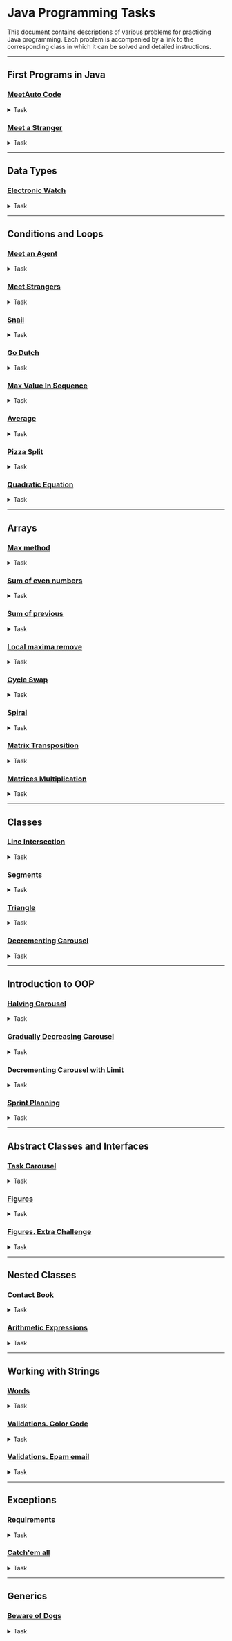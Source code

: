 # Java Programming Tasks

This document contains descriptions of various problems for practicing Java programming. Each problem is accompanied by a link to the corresponding class in which it can be solved and detailed instructions.

---

## First Programs in Java

### [MeetAuto Code](https://github.com/denys-taranenko/learn-java-basic-epam/tree/main/LearnJavaBasics/src/main/java/com/epam/java/basics/module_1_first_programs_in_java/task_1_meet_autocode)
<details>
  <summary>Task</summary>
  <p>
    Please, proceed to <code>HelloAutocode</code> class and write a simple program that prints <i>"Hello, Autocode!"</i> (don't print quote marks).
  </p>
</details>

### [Meet a Stranger](https://github.com/denys-taranenko/learn-java-basic-epam/tree/main/LearnJavaBasics/src/main/java/com/epam/java/basics/module_1_first_programs_in_java/task_2_meet_a_stranger)
<details>
  <summary>Task</summary>
  <p>
    Please, proceed to the class <code>MeetAStranger</code>. The program must read a string from <code>System.in</code> and print a message <i>"Hello, input"</i>. Note that when entering an input string consisting of several words, the entire input must be printed.
  </p>
</details>

---

## Data Types

### [Electronic Watch](https://github.com/denys-taranenko/learn-java-basic-epam/tree/main/LearnJavaBasics/src/main/java/com/epam/java/basics/module_2_data_types/task_1_electronic_watch)
<details>
  <summary>Task</summary>
  <p>
    Please, proceed to <code>ElectronicWatch</code> class. The program must print an electronic watch screen output for a given value of seconds since midnight.<br>
    Input value is given via <code>System.in</code>. Output value must be printed to <code>System.out</code>. It is guaranteed, that input number is non-negative.<br>
    Output format is <code>h:mm:ss</code> (possible values: [0:00:00; 23:59:59]).<br>
    <i>Extra challenge:</i> Try to solve the task without using <code>if</code> statements or cycles.
  </p>
</details>

---

## Conditions and Loops

### [Meet an Agent](https://github.com/denys-taranenko/learn-java-basic-epam/tree/main/LearnJavaBasics/src/main/java/com/epam/java/basics/module_3_conditions_and_loops/task_1_meet_an_agent)
<details>
  <summary>Task</summary>
  <p>
    Please, proceed to <code>MeetAnAgent</code> class and write a program that:<br>
    <ul>
      <li>Asks for an input number;</li>
      <li>If the input equals to the secret password number, prints <I>"Hello, Agent"</i>;</li>
      <li>Otherwise, prints <I>"Access denied"</i>.</li>
    </ul>
    Secret password is stored in <code>final static int PASSWORD</code>.<br>
    It is guaranteed that the input is not null.
</details>

### [Meet Strangers](https://github.com/denys-taranenko/learn-java-basic-epam/tree/main/LearnJavaBasics/src/main/java/com/epam/java/basics/module_3_conditions_and_loops/task_2_meet_strangers)
<details>
  <summary>Task</summary>
  <p>
    Please, proceed to <code>HelloStrangers</code> class and write a program that:<br>
    <ul>
      <li>Asks for a number - amount of strangers to meet;</li>
      <li>Then reads stranger names line by line;</li>
      <li>And, finally, prints line by line <I>"Hello, stranger name"</i> for each stranger.</li>
    </ul>
    It is guaranteed that the input is not null. It is guaranteed that the input of strangers count is int number.<br>
    Consider special cases:<br>
    <ul>
      <li>If strangers count is zero, then program must print <I>"Oh, it looks like there is no one here"</i>.</li>
      <li>If strangers count is negative, then program must print <I>"Seriously? Why so negative?"</i>.</li>
    </ul>
</details>

### [Snail](https://github.com/denys-taranenko/learn-java-basic-epam/tree/main/LearnJavaBasics/src/main/java/com/epam/java/basics/module_3_conditions_and_loops/task_3_snail)
<details>
  <summary>Task</summary>
  <p>
    Consider a snail travels up a tree <code>a</code> feet each day. Then snail slides down <code>b</code> feet each night. Height of the tree is <code>h</code>.<br>
    Please, proceed to <code>Snail</code> class and write a program that prints number of days for the snail to reach the top of the tree.<br>
    Program reads <code>a</code>, <code>b</code>, <code>h</code> line by line. Input values are guaranteed to be positive integers.<br>
    If the snail cannot reach the top of the tree, print the message <i>"Impossible"</i>.
  </p>
</details>

### [Go Dutch](https://github.com/denys-taranenko/learn-java-basic-epam/tree/main/LearnJavaBasics/src/main/java/com/epam/java/basics/module_3_conditions_and_loops/task_4_go_dutch)
<details>
  <summary>Task</summary>
  <p>
    Consider a company of friends visiting a restaurant. They decided to equally split the bill.<br>
    Friends decided to add 10 percent of the bill total amount as tips. Then they cover the total payment in equal parts.<br>
    Please, proceed to <code>GoDutch</code> class and write a program that reads a bill total amount and a number of friends, and then prints part to pay.<br>
    Consider some details:<br>
    <ul>
      <li>Program must read data from <code>System.in</code>;</li>
      <li>Bill total amount cannot be negative. If input value is negative, the program stops, printing: <i>"Bill total amount cannot be negative"</i>;</li>
      <li>Number of friends cannot be negative or zero. If input value is, then the program stops, printing: <I>"Number of friends cannot be negative or zero"</i>;</li>
      <li>Bill total amount, number of friends and part to pay are integers.</li>
    </ul>
</details>

### [Max Value In Sequence](https://github.com/denys-taranenko/learn-java-basic-epam/tree/main/LearnJavaBasics/src/main/java/com/epam/java/basics/module_3_conditions_and_loops/task_5_max_value_in_sequence)
<details>
  <summary>Task</summary>
  <p>
    Please, proceed to <code>FindMaxInSeq</code> and write a program that reads a sequence of integer values from standard output and finds the maximum value. You must place your solution into the <code>max</code> method to pass tests.<br>
    Details:
    <ul>
      <li>You must read sequence values until the next one is <code>0</code>. Zero value means end of the input sequence.</li>
      <li>The sequence is guaranteed to contain at least one value.</li>
    </ul>
</details>

### [Average](https://github.com/denys-taranenko/learn-java-basic-epam/tree/main/LearnJavaBasics/src/main/java/com/epam/java/basics/module_3_conditions_and_loops/task_6_average)
<details>
  <summary>Task</summary>
  <p>
    Please, proceed to <code>Average</code> class and write a program that reads a sequence of integer values from standard output and finds the average value.<br>
    Details:<br>
    <ul>
      <li>You must read sequence values until the next one is <code>0</code>. Zero value means end of the input sequence.</li>
      <li>The sequence is guaranteed to contain at least one value.</li>
      <li>Average value is also an <strong>integer</strong>. Use <strong>integer</strong> operations.</li>
    </ul>
</details>

### [Pizza Split](https://github.com/denys-taranenko/learn-java-basic-epam/tree/main/LearnJavaBasics/src/main/java/com/epam/java/basics/module_3_conditions_and_loops/task_7_pizza_split)
<details>
  <summary>Task</summary>
  <p>
    Please, proceed to <code>PizzaSplit</code> class. The program must read two values from <code>System.in</code>:<br>
    <ul>
      <li>Number of people;</li>
      <li>Number of pieces per pizza.</li>
    </ul>
    It is guaranteed that these values are positive integers.<br>
    Then the program must print the minimum number of pizzas (not zero) so that everyone has an equal number of slices and no slice is left.<br>
</details>

### [Quadratic Equation](https://github.com/denys-taranenko/learn-java-basic-epam/tree/main/LearnJavaBasics/src/main/java/com/epam/java/basics/module_3_conditions_and_loops/task_8_quadratic_equation)
<details>
  <summary>Task</summary>
  <p>
    Please, proceed to the <code>QuadraticEquation</code> class and implement a program to solve quadratic equations.<br>
    For the given quadratic equation coefficients <strong>(ax<sup>2</sup> + bx + c = 0)</strong>, return one or two roots of the equation if there is any in the set of real numbers.<br>
    Input value is given via <code>System.in</code>. Output value must be printed to <code>System.out</code>.<br>
    Output format is:
    <ul>
      <li><code>x1 x2</code> (two roots in any order separated by space) if there are two roots,</li>
      <li><code>x1</code> (just the value of the root) if there is the only root,</li>
      <li><code>no roots</code> (just a string value <i>"no roots"</i>) if there is no root.</li>
    </ul>
</details>

---

## Arrays

### [Max method](https://github.com/denys-taranenko/learn-java-basic-epam/tree/main/LearnJavaBasics/src/main/java/com/epam/java/basics/module_4_arrays/task_1_max_method)
<details>
  <summary>Task</summary>
  <p>
    Please, proceed to the <code>MaxMethod</code> class and implement the <code>max</code> method.<br>
    The correct implementation should receive an array of <code>int</code> values and return its maximum value.<br>
    Details:<br>
    <ul>
      <li>An input array is guaranteed to not be an empty array or <code>null</code>.</li>
      <li><code>max</code> method must not modify the array.</li>
      <li>Input array may contain any <code>int</code> value between <code>Integer.MIN_VALUE</code> and <code>Integer.MAX_VALUE</code>.</li>
    </ul>
</details>

### [Sum of even numbers](https://github.com/denys-taranenko/learn-java-basic-epam/tree/main/LearnJavaBasics/src/main/java/com/epam/java/basics/module_4_arrays/task_2_sum_of_even_numbers)
<details>
  <summary>Task</summary>
  <p>
    Please, proceed to the <code>SumOfEvenNumbers</code> class and implement the <code>sum</code> method.<br>
    The correct implementation should receive an array of <code>int</code> values and return the sum of even numbers.<br>
    Details:<br>
    <ul>
      <li>If given array is null or empty, method returns 0.</li>
      <li><code>sum</code> method must not modify the array.</li>
      <li>Input array may contain any <code>int</code> value between <code>Integer.MIN_VALUE</code> and <code>Integer.MAX_VALUE</code>.</li>
    </ul>
</details>

### [Sum of previous](https://github.com/denys-taranenko/learn-java-basic-epam/tree/main/LearnJavaBasics/src/main/java/com/epam/java/basics/module_4_arrays/task_3_sum_of_previous)
<details>
  <summary>Task</summary>
  <p>
    Please, proceed to <code>SumOfPrevious</code> class and implement <code>getSumCheckArray</code> method.<br>
    The correct implementation should receive an array of <code>int</code> values and return an array of booleans where each element is a result of a check if a corresponding element is a sum of two previous elements in given array.<br>
    Details:<br>
    <ul>
      <li>The length of given array is guaranteed to be 2 or more.</li>
      <li>Given array is guaranteed to be not null.</li>
      <li>Method returns an array of booleans where each element is a result for corresponding element in given array.</li>
      <li>First two elements of the boolean array are always false.</li>
    </ul>
</details>

### [Local maxima remove](https://github.com/denys-taranenko/learn-java-basic-epam/tree/main/LearnJavaBasics/src/main/java/com/epam/java/basics/module_4_arrays/task_4_local_maxima_remove)
<details>
  <summary>Task</summary>
  <p>
    Please, proceed to the LocalMaximaRemove class and implement the <code>removeLocalMaxima</code> method.<br>
    The correct implementation should receive an array of <code>int</code> values and return a copy of a given array with all local maxima removed in it. The original array must not be changed.<br>
    <strong>Local maximum</strong> is an element that is bigger that any of its neighbour elements. You should remove elements that are local maxima in the original array.
    Details:<br>
    <ul>
      <li>The size of given array is guaranteed to be more than 1.</li>
      <li>Given array is guaranteed to be not null.</li>
      <li>If the array has no local maxima, then you should return its copy without changes.</li>
      <li>You may use <code>java.util.Arrays.*</code> methods.</li>
    </ul>
</details>

### [Cycle Swap](https://github.com/denys-taranenko/learn-java-basic-epam/tree/main/LearnJavaBasics/src/main/java/com/epam/java/basics/module_4_arrays/task_5_cycle_swap)
<details>
  <summary>Task</summary>
  <p>
    Please, proceed to <code>CycleSwap</code> class and implement its static methods:<br>
    <ul>
      <li><code>void cycleSwap(int[] array)</code><br>
           Shifts all the elements in the given array in the right direction by 1 position.<br>
           In this case, the last array element becomes first.<br>
           For example, <code>1 3 2 7 4</code> becomes <code>4 1 3 2 7</code>.<br>
      </li>
      <li><code>void cycleSwap(int[] array, int shift)</code><br>
          Shift all the elements in the given array in the right direction in the cycle manner by <code>shift</code> positions.<br>
          Shift value is guaranteed to be non-negative and not bigger than the array length.<br>
          For example, <code>1 3 2 7 4</code> with a shift of 3 becomes <code>2 7 4 1 3</code>.<br>
      </li>
    </ul>
</details>

### [Spiral](https://github.com/denys-taranenko/learn-java-basic-epam/tree/main/LearnJavaBasics/src/main/java/com/epam/java/basics/module_4_arrays/task_6_spiral)
<details>
  <summary>Task</summary>
  <p>
    Please, proceed to <code>Spiral</code> class and implement its static method:<br>
    <ul>
      <li><code>int[][] spiral(int rows, int columns)</code><br>
           Return a two-dimensional array coming in the form of a table and containing numbers from 1 up to <code>rows * cols</code>. The size of the table will be specified by the given parameters.<br>
           Numbers fill the "table" clockwise from the top-level corner in a spiral manner.<br>
           For example, for parameter values <code>(3, 4)</code> , the output array should be:<br>
           <code>1  2  3  4</code><br>
           <code>10 11 12 5</code><br>
           <code>9  8  7  6</code><br>
      </li>
    </ul>
</details>

### [Matrix Transposition](https://github.com/denys-taranenko/learn-java-basic-epam/tree/main/LearnJavaBasics/src/main/java/com/epam/java/basics/module_4_arrays/task_7_matrix_transposition)
<details>
  <summary>Task</summary>
  <p>
    Please, proceed to <code>TransposeMatrix</code> class an implement its method <code>multiply</code>.<br>
    It takes a rectangular integer array (matrix) as a parameter and returns it transposed.<br>
    Consider an integer matrix represented as a <strong>rectangular array</strong>. The task is to <strong>transpose</strong> a given matrix over its main diagonal. The <strong>transposition</strong> of a matrix over its main diagonal is simply a flipped version of the original matrix.
</details>

### [Matrices Multiplication](https://github.com/denys-taranenko/learn-java-basic-epam/tree/main/LearnJavaBasics/src/main/java/com/epam/java/basics/module_4_arrays/task_8_matrices_multiplication)
<details>
  <summary>Task</summary>
  <p>
    Please, proceed to <code>MultiplyMatrix</code> class and implement its <code>multiply</code> method.<br>
    It takes two rectangular integer arrays (matrices) and returns the result of their multiplication.<br>
    Consider two integer matrices represented as <strong>rectangular arrays</strong>. The task is to <strong>multiply</strong> given matrices. The definition of <strong>matrix multiplication</strong> indicates a row-by-column multiplication, where the entries in the <strong>i-th</strong> row of <i>A</i> are multiplied by the corresponding entries in the <strong>j-th</strong> column of <i>B</i> and then the <strong>ij-th</strong> element of the resulting matrix is the sum of that multiplication results.<br>
    Note that it is guaranteed that the number of columns in the first matrix is equal to the number of rows in the second matrix.<br>
</details>

---

## Classes

### [Line Intersection](https://github.com/denys-taranenko/learn-java-basic-epam/tree/main/LearnJavaBasics/src/main/java/com/epam/java/basics/module_5_classes/task_1_line_intersection)
<details>
  <summary>Task</summary>
  <p>
    Please, implement the method <code>intersection(Line)</code> in class <code>Line</code>. It must return a <code>Point</code> of intersection of two lines.<br>
    Note that lines are defined by linear equations: <code>y = k * x + b</code>. Line constructor takes <code>k</code> and <code>b</code> coefficients as parameters.<br>
    If lines coincide or do not intersect, the method must return null. It may seem surprising that we use <code>int</code> for arguments and fields of coordinates. The point is that using <code>double</code> will bring some extra complexity we want to avoid for this basic exercise. All tests are selected in to induce calculations without remainders.<br>
    You may check your result in class <code>Main</code>.
</details>

### [Segments](https://github.com/denys-taranenko/learn-java-basic-epam/tree/main/LearnJavaBasics/src/main/java/com/epam/java/basics/module_5_classes/task_2_segments)
<details>
  <summary>Task</summary>
  <p>
    Please, implement the following methods of class <code>Segment</code>:<br>
    <ul>
      <li>Constructor with start and end points as parameters<br>
          Ensure that a created segment exists and is not degenerative which means that the start and the end of the segment is not the same point.<br>
          If it is, use <code>throw new IllegalArgumentException()</code> to raise an error.</li>
      <li><code>double length()</code><br>
          Return length of the segment.</li>
      <li><code>Point middle()</code><br>
          Return a middle point of the segment.</li>
      <li><code>Point intersection(Segment another)</code><br>
          Return a point of the intersection of the current segment and the given one.<br>
          Return <code>null</code> if there is no such point.<br>
          Return <code>null</code> if segments are collinear.<br>
          Please, note that intersection point must lay on both segments.</li>
    </ul>
    Class <code>Point</code> is already there.
    Hints:
    <ul>
      <li><a href="https://www.wikihow.com/Use-Distance-Formula-to-Find-the-Length-of-a-Line">Length reference</a></li>
      <li><a href="https://www.wikihow.com/Find-the-Midpoint-of-a-Line-Segment#Use-the-Midpoint-Formula">Midpoint reference</a></li>
      <li><a href="https://en.wikipedia.org/wiki/Line%E2%80%93line_intersection">Intersection reference</a></li>
    </ul>
</details>

### [Triangle](https://github.com/denys-taranenko/learn-java-basic-epam/tree/main/LearnJavaBasics/src/main/java/com/epam/java/basics/module_5_classes/task_3_triangle)
<details>
  <summary>Task</summary>
  <p>
    Please, implement methods of class <code>Triangle</code>:<br>
    <ul>
      <li>Constructor, which has three points as parameters.<br>
          Make sure that these points refer to vertices of the triangle.<br>
          Ensure that the created triangle exists and it is not degenerative.<br>
          If it is, use <code>throw new IllegalArgumentException()</code> to raise an error.</li>
      <li><code>double area()</code><br>
          Return the area of the triangle.</li>
      <li><code>Point centroid()</code><br>
          Return the centroid of the triangle.</li>
    </ul>
    Class <code>Point</code> is already there.
    Hints:
    <ul>
      <li><a href="https://en.wikipedia.org/wiki/Triangle#Existence_of_a_triangle">Triangle existence reference</a></li>
      <li><a href="https://en.wikipedia.org/wiki/Triangle#Existence_of_a_triangle">Triangle area reference</a></li>
      <li><a href="https://en.wikipedia.org/wiki/Centroid">Centroid reference</a></li>
    </ul>
    Please note that you may benefit from introducing more classes.
</details>

### [Decrementing Carousel](https://github.com/denys-taranenko/learn-java-basic-epam/tree/main/LearnJavaBasics/src/main/java/com/epam/java/basics/module_5_classes/task_4_decrementing_carousel)
<details>
  <summary>Task</summary>
  <p>
    <code>Decrementing Carousel</code> is a container, accepting <code>int</code> elements. <code>DecrementingCarousel</code> has a maximum capacity, specified via the constructor. When created, <code>DecrementingCarousel</code> is in accumulating state: you may add elements via the <code>addElement</code> method and can produce a <code>CarouselRun</code> object via the <code>run</code> method. Once the <code>run</code> method is called, <code>DecrementingCarousel</code> is in running state: it refuses adding more elements.<br>
          The <code>CarouselRun</code> allows to iterate over elements of the carousel decrementing them one by one with the <code>next</code> method. The <code>next</code> returns the value of the current element. Then it decreases the current element by one and switches to the next element.<br>
          The <code>CarouselRun</code> iterates over elements in the order of their insertion.<br>
          When an element is decreased to zero, the <code>CarouselRun</code> will skip it in further iterations. When there are no more elements available for decrementing, the <code>CarouselRun</code> returns <code>-1</code>.
          The <code>CarouselRun</code> also has the <code>isFinished</code> method, which indicates, if the carousel has run out of the elements to decrement.<br>
          <strong>Specification Details</strong><br>
          <code>DecrementingCarousel</code> has two public methods:
    <ul>
      <li><code>boolean addElement(int element)</code> - adds an element. If element is negative or zero, do not add the element. If container is full, do not add the element. If the <code>run</code> method was called to create a <code>CarouselRun</code>, do not add the element. If element is added successfully, return <code>true</code>. Return <code>false</code> otherwise.</li>
      <li><code>CarouselRun run()</code> - returns a <code>CarouselRun</code> to iterate over the elements. If the <code>run</code> method has already been called earlier, it must return <code>null</code>: <code>DecrementingCarousel</code> may generate only one <code>CarouselRun</code> object.</li>
    </ul>
          <code>CarouselRun</code> has two public methods:
    <ul>
      <li><code>int next()</code> - returns the current value of the current element, then decreases the current element by one and switches to the next element in insertion order. Skips zero elements. When there is no more elements to decrease, returns <code>-1</code>.</li>
      <li><code>boolean isFinished()</code> - when there is no more elements to decrease, returns <code>true</code>. Otherwise, returns <code>false</code>.</li>
    </ul>
</details>

---

## Introduction to OOP

### [Halving Carousel](https://github.com/denys-taranenko/learn-java-basic-epam/tree/main/LearnJavaBasics/src/main/java/com/epam/java/basics/module_6_introduction_to_oop/task_1_halving_carousel)
<details>
  <summary>Task</summary>
  <p>
    Note, that if you have not done the "Decrementing Carousel" exercise, you have to implement <code>DecrementingCarousel</code> and <code>CarouselRun</code> classes.<br>
    In this exercise you need to extend <code>DecrementingCarousel</code>. You need to implement <code>HalvingCarousel</code>. This subclass must halve elements instead of decrementing it by one. Note that you need to apply regular integer division, discarding the remainder. For example, <code>5 / 2 = 2</code>.
</details>

### [Gradually Decreasing Carousel](https://github.com/denys-taranenko/learn-java-basic-epam/tree/main/LearnJavaBasics/src/main/java/com/epam/java/basics/module_6_introduction_to_oop/task_2_gradually_decreasing_carousel)
<details>
  <summary>Task</summary>
  <p>
    Note, that if you have not done the "Decrementing Carousel" exercise, you have to implement <code>DecrementingCarousel</code> and <code>CarouselRun</code> classes.<br>
    In this exercise you need to extend <code>DecrementingCarousel</code>. You need to implement <code>GraduallyDecreasingCarousel</code>. This subclass must decrement elements by gradually increasing decrement. When you need to decrement an element for the first time, decrease it by <code>1</code>. Next time you need to decrement the same element, decrease it by <code>2</code>. Next time decrease by <code>3</code>, then by <code>4</code> and so on. Remember that you must not make process non-positive elements.
</details>

### [Decrementing Carousel with Limit](https://github.com/denys-taranenko/learn-java-basic-epam/tree/main/LearnJavaBasics/src/main/java/com/epam/java/basics/module_6_introduction_to_oop/task_3_decrementing_carousel_with_limit)
<details>
  <summary>Task</summary>
  <p>
    Note, that if you have not done the "Decrementing Carousel" exercise, you have to implement <code>DecrementingCarousel</code> and <code>CarouselRun</code> classes.<br>
    In this exercise you need to extend <code>DecrementingCarousel</code>. You need to implement <code>DecrementingCarouselWithLimitedRun</code>. This subclass must decrement elements as a usual DecrementingCarousel. The difference is that this implementation must produce a carousel run, which limits number of calls to the <code>next</code> method. When the limit of calls reached carousel run must consider itself finished.
</details>

### [Sprint Planning](https://github.com/denys-taranenko/learn-java-basic-epam/tree/main/LearnJavaBasics/src/main/java/com/epam/java/basics/module_6_introduction_to_oop/task_4_sprint_planning)
<details>
  <summary>Task</summary>
  <p>
    In this exercise we are going to manage business logic of planning a sprint. A sprint is the basic unit of software development in SCRUM. Sprints are time boxed. Time capacity of a sprint is agreed while planning. Then we consider a sprint to be filled with some tasks.<br>
    We consider a task to be implemented with general-purpose <code>Ticket</code> class. But we also consider a sprint to accept only subtypes of the <code>Ticket</code> class: <code>Bug</code> and <code>UserStory</code>.<br>
    Here is a diagram depicting the public interface of these classes and their relations:<br>

![Diagram](https://raw.githubusercontent.com/denys-taranenko/learn-java-basic-epam/main/sprintDiagram.png)
    Here are API details:<br>
    <ul>
    <li><strong>Ticket</strong><br></li>
    Every ticket has an id, a name and an estimate of hours to complete it. One provides them via the constructor of the <code>Ticket</code> class. Also, a ticket may be completed or not. When a ticket is created, it is not completed.
        <ul>
            <li><code>getId()</code> - Returns the id of the ticket.</li>
            <li><code>getName()</code> - Returns the name of the ticket.</li>
            <li><code>getEstimate()</code> - Returns the estimate of the ticket.</li>
            <li><code>isCompleted()</code> - Returns <code>true</code> if the ticket is completed, <code>false</code> otherwise.</li>
            <li><code>getId()</code> - Returns the id of the ticket.</li>
            <li><code>complete()</code> - Sets the ticket to completed state.</li>
        </ul>
    </ul>
    <ul>
    <li><strong>UserStory</strong><br></li>
    We consider a user story to be a ticket that may contain some dependencies. A dependency is another user story that must be completed first to allow the dependent user story to complete. One provides dependencies of the UserStory via the constructor of the <code>UserStory</code> class.
        <ul>
            <li><code>complete()</code> - Like the <code>Ticket#complete()</code> method, this sets the ticket to completed state. The difference is that the user story may not be completed if its dependencies are not completed yet.</li>
            <li><code>getDependencies()</code> - Returns a defensive copy of dependencies arrays.</li>
            <li><code>toString()</code> - Returns a String representing this user story, using its id and name. Example: "[US 1] User Registration Entity"</li>
        </ul>
    </ul>
    <ul>
    <li><strong>Bug</strong><br></li>
    We consider a bug to be a ticket, that is related to some completed user story. Bugs may not exist by their on, without a related user story.
        <ul>
            <li><code>createBug(int id, String name, int estimate, UserStory userStory)</code> - A static method to create a Bug instance.<br>
                Returns null if the related user story is null or is not completed. Otherwise, returns a created Bug instance.</li>
            <li><code>toString()</code> - Returns a String representing this bug, using its id, name and the name of the related user story.<br>
                Example: with id = 2, name = "Add password repeat" and the related user story name = "Registration Form" the resulting string would be "[Bug 2] Registration Form: Add password repeat"</li>
        </ul>
    </ul>
    <ul>
    <li><strong>Sprint</strong><br></li>
    Sprints has the time capacity and the tickets limit, specified via constructor. It is not allowed for a Sprint to contain tickets with total estimate greater than time capacity. It is not allowed for a Sprint to contain total amount of tickets greater than tickets limit.<br>
    We consider a sprint to accept tickets via <code>add*</code> methods. That methods return <code>true</code> when an input ticket was accepted and <code>false</code> otherwise. Note that we consider a sprint to not accept:<br>
    1. <code>null</code> values.<br>
    2. tickets, that are already completed.<br>
    3. tickets, that has an estimate value that will lead to capacity overflow if added.<br>
    4. any ticket, if the sprint ticket limit is reached.<br>
        <ul>
            <li><code>addUserStory(UserStory userStory)</code> - accepts a userStory, if it is not <code>null</code>, not completed and its uncompleted dependencies are already accepted to the sprint.<br>
            Returns <code>true</code> if the user story is accepted, <code>false</code> otherwise.</li>
            <li><code>addBug(Bug bugReport)</code> - accepts a bug, if it is not <code>null</code> and not completed. Returns <code>true</code> if the bug is accepted, <code>false</code> otherwise.</li>
            <li><code>getTickets()</code> - Returns a defensive copy of the array of the sprint tickets. Make sure the order of tickets is as they were accepted to the sprint.</li>
            <li><code>getTotalEstimate()</code> - Returns the sum of estimates of all the tickets accepted to the sprint.</li>
        </ul>
    </ul>
    <strong>Important restriction:</strong> Note that in this exercise you <strong>may not</strong> use <em>Collections</em> and <em>Streams</em>.
</details>

---

## Abstract Classes and Interfaces

### [Task Carousel](https://github.com/denys-taranenko/learn-java-basic-epam/tree/main/LearnJavaBasics/src/main/java/com/epam/java/basics/module_7_abstract_classes_and_interfaces/task_1_task_carousel)
<details>
  <summary>Task</summary>
  <p>
    In this exercise you need to design two implementations of the <code>Task</code> interface:<br>
    <ul>
    <li><code>CountDownTask</code>:<br></li>
        <ul>
            <li>The constructor of <code>CountDownTask</code> takes a single int value as a parameter. It is the initial value of the countdown. Input value must not be negative. If it is, set zero value.</li>
            <li>Each time the <code>execute</code> method is called, this value decrements by one, until it reaches zero. Then the <code>execute</code> method no longer decrements the value and the task is considered finished.</li>
            <li>If the task is initialized with zero value, consider it finished right upon creating.</li>
            <li>Value of the task is accessible via getter.</li>
        </ul>
    <li><code>CompleteByRequestTask</code>:<br></li>
        <ul>
            <li>Constructor of the <code>CompleteByRequestTask</code> takes no parameters.</li>
            <li>Calling <code>execute</code> method on the task does not make it finished until the <code>complete</code> method is called.</li>
            <li>Once the <code>complete</code> method is called, the next call to <code>execute</code> makes the task finished. Note that the task is not finished right after calling the <code>complete</code> method. The task finishes only when subsequent call to <code>execute</code> occurs.</li>
        </ul>
    </ul>
    Also, you need to implement the <code>TaskCarousel</code>:<br>
    <ul>
    <li>A task carousel has a capacity provided as a constructor parameter.<br></li>
    <li>The <code>TaskCarousel</code> has <code>isEmpty</code> method. It returns <code>true</code> if there is no task in the carousel for execution. Returns <code>false</code> otherwise.<br></li>
    <li>The <code>TaskCarousel</code> has <code>isFull</code> method. It returns <code>true</code> if there is no more room in the carousel to add another task. Returns <code>false</code> otherwise.<br></li>
    <li>You may add tasks to the carousel via <code>addTask</code> method. It returns <code>true</code> if the task is accepted and <code>false</code> otherwise. Task may be not accepted due to following reasons:<br></li>
        <ul>
            <li>Task argument is null.</li>
            <li>Task is already finished.</li>
            <li>Carousel is full.</li>
        </ul>
    <li>You may execute tasks in the carousel via <code>execute</code> method.<br></li>
        <ul>
            <li>Each time when this method is invoked, carousel must switch to the next task within and execute it.</li>
            <li>Iteration is in circular manner. If there are 4 tasks inside a carousel, then if we call <code>execute</code> method on the carousel 4 times in a row, each task must be executed once.</li>
            <li>If the task is finished after execution, remove it from the carousel.</li>
            <li>The method returns <code>true</code> if any task was executed. Returns <code>false</code> otherwise.</li>
        </ul>
    </ul>
</details>

### [Figures](https://github.com/denys-taranenko/learn-java-basic-epam/tree/main/LearnJavaBasics/src/main/java/com/epam/java/basics/module_7_abstract_classes_and_interfaces/task_2_figures)
<details>
  <summary>Task</summary>
  <p>
    Please, make <code>Triangle</code>, <code>Quadrilateral</code>, <code>Circle</code> classes extend <code>Figure</code> abstract class.<br>
    Implement methods in <code>Triangle</code>, <code>Quadrilateral</code>, <code>Circle</code>:<br>
<ul>
    <li>1. Constructors with following parameters:<br></li>
        <ul>
            <li><code>Triangle</code> - three vertices (points) as parameters.</li>
            <li><code>Quadrilateral</code> - four vertices (points) as parameters.</li>
            <li><code>Circle</code> - point of the center and double value of the radius.</li>
        </ul>
    All the input datasets in tests are guaranteed to form a non-degenerative figures. For Quadrilaterals, it is guaranteed that all test datasets would form a convex quadrilaterals.
    <li>2. <code>public double area()</code><br></li>
    Return the area of the figure.<br>
    <em>Note:</em> Convex quadrilaterals can be divided into two triangles by any of their diagonals.<br>
    <li>3. <code>public String pointsToString()</code><br></li>
    Return a String value in following formats:<br>
        <ul>
            <li><code>Triangle</code> - </li>
            <ul>
                <li>Format: <code>(a.x,a.y)(b.x,b.y)(c.x,c.y)</code></li>
                <li>Example: <code>(0.0,0.0)(0.1,5.8)(7.0,7.0)</code></li>
            </ul>
            <li><code>Quadrilateral</code> - </li>
            <ul>
                <li>Format: <code>(a.x,a.y)(b.x,b.y)(c.x,c.y)(d.x, d.y)</code></li>
                <li>Example: <code>(0.0,0.0)(0.0,7.1)(7.0,7.0)(7.0,0.0)</code></li>
            </ul>
            <li><code>Circle</code> - </li>
            <ul>
                <li>Format: <code>(center.x,center.y)</code></li>
                <li>Example: <code>(0.0,0.6)</code></li>
            </ul>
        </ul>
    <em>Note:</em> you may benefit from implementing toString() in the <code>Point</code> class.<br>
    <li>4. <code>public String toString()</code><br></li>
    Return a String value in following formats:<br>
        <ul>
            <li><code>Triangle</code> - </li>
            <ul>
                <li>Format: <code>Triangle[(a.x,a.y)(b.x,b.y)(c.x,c.y)]</code></li>
                <li>Example: <code>Triangle[(0.0,0.0)(0.1,5.8)(7.0,7.0)]</code></li>
            </ul>
            <li><code>Quadrilateral</code> - </li>
            <ul>
                <li>Format: <code>Quadrilateral[(a.x,a.y)(b.x,b.y)(c.x,c.y)(d.x, d.y)]</code></li>
                <li>Example: <code>Quadrilateral[(0.0,0.0)(0.0,7.1)(7.0,7.0)(7.0,0.0)]</code></li>
            </ul>
            <li><code>Circle</code> - </li>
            <ul>
                <li>Format: <code>Circle[(center.x,center.y)radius]</code></li>
                <li>Example: <code>Circle[(0.0,0.6)4.5]</code></li>
            </ul>
        </ul>
    <em>Note:</em> you may use default implementation given in the <code>Figure</code> class, when it suits a case well.<br>
    <li>5. <code>public Point leftmostPoint()</code><br></li>
    Return a leftmost point of the figure: the one having the least <code>X</code> coordinate.<br>
    If there are many leftmost points, return any of them.<br>
    </ul>
    <code>Point</code> class is already there.<br>
    Hints:<br>
    <ul>
      <li><a href="https://en.wikipedia.org/wiki/Degeneracy_(mathematics)">Degeneracy reference</a></li>
      <li><a href="https://en.wikipedia.org/wiki/Quadrilateral#Convex_quadrilaterals">Convex quadrilateral reference</a></li>
      <li><a href="https://en.wikipedia.org/wiki/Triangle#Computing_the_area_of_a_triangle">Triangle area reference</a></li>
      <li><a href="https://en.wikipedia.org/wiki/Circle#Area_enclosed">Circle area reference</a></li>
      <li><a href="https://en.wikipedia.org/wiki/Quadrilateral#Area_of_a_convex_quadrilateral">Quadrilateral area reference</a></li>
    </ul>
</details>

### [Figures. Extra Challenge](https://github.com/denys-taranenko/learn-java-basic-epam/tree/main/LearnJavaBasics/src/main/java/com/epam/java/basics/module_7_abstract_classes_and_interfaces/task_3_figures_extra_challenge)
<details>
  <summary>Task</summary>
  <p>
    Please, make <code>Triangle</code>, <code>Quadrilateral</code>, <code>Circle</code> classes extend <code>Figure</code> abstract class.<br>
    Implement methods in <code>Triangle</code>, <code>Quadrilateral</code>, <code>Circle</code>:<br>
<ul>
    <li>1. Constructors with following parameters:<br></li>
        <ul>
            <li><code>Triangle</code> - three vertices (points) as parameters.</li>
            <li><code>Quadrilateral</code> - four vertices (points) as parameters.</li>
            <li><code>Circle</code> - point of the center and double value of the radius.</li>
        </ul>
    Ensure figures are not degenerative.<br>
    All of them must have non-zero area.<br>
    Quadrilateral is also must be convex.<br>
    If a figure is not good, throw an IllegalArgumentException.<br>
    <em>Note:</em> A non-degenerative convex quadrilateral is divided into four non-degenerative triangles by its diagonals.<br> 
    <em>Note:</em> double calculations are not completely accurate, use <em>error delta</em>, where applies.<br>
    <li>2. <code>public Point centroid()</code><br></li>
    Return the centroid of the figure.<br>
    Centroid refers to center of mass of the plain figure, not the baricenter.<br>
    In other words it should be <em>"area centroid"</em>.<br>
    <li>3. <code>public boolean isTheSame(Figure figure)</code><br></li>
    Two figures are considered to be the same only:<br>
        <ul>
            <li>If they have the same type.</li>
            <li>And if they coincide (e.g. have same vertices).</li>
        </ul>
    <em>Note:</em> Order of the vertices have not to be the same.<br>
    <em>Note:</em> double calculations are not completely accurate, use <em>error delta</em>, where applies.<br>
    </ul>
    <em>Note for curious: it is almost like <code>equals()</code> but it is not. Method <code>equals</code> requires consistent behavior alongside <code>hashCode()</code> and it is quite complicated to establish in terms of approximate equality like in this exercise.</em><br>
    <code>Point</code> class is already there.<br>
    You may use <code>main</code>  method of <code>Figure</code>  class to try out your code.<br>
    Hints:<br>
    <ul>
      <li><a href="https://en.wikipedia.org/wiki/Degeneracy_(mathematics)">Degeneracy reference</a></li>
      <li><a href="https://en.wikipedia.org/wiki/Quadrilateral#Convex_quadrilaterals">Convex quadrilateral reference</a></li>
      <li><a href="https://www.engineeringintro.com/mechanics-of-structures/centre-of-gravity/centroid-of-circle/">Circle centroid reference</a></li>
      <li><a href="https://en.wikipedia.org/wiki/Centroid#Of_a_triangle">Triangle centroid reference</a></li>
      <li><a href="https://en.wikipedia.org/wiki/Quadrilateral#Remarkable_points_and_lines_in_a_convex_quadrilateral">Quadrilateral centroid reference</a></li>
      <li><a href="https://sites.math.washington.edu/~king/java/gsp/center-mass-quad.html">Quadrilateral centroid reference 2</a></li>
    </ul>
</details>

---

## Nested Classes

### [Contact Book](https://github.com/denys-taranenko/learn-java-basic-epam/tree/main/LearnJavaBasics/src/main/java/com/epam/java/basics/module_8_nested_classes/task_1_contact_book)
<details>
  <summary>Task</summary>
  <p>
    In this exercise we are going to manage contacts information.<br>
    A <code>Contact</code> is a class containing different information of how to reach a person or a company: phone number, emails, social media.<br>
    A contact has a name, which is provided via the class constructor. Also, a contact contains limited amount of entries:<br>
    <ul>
      <li>A phone number (only a single one).</li>
      <li>Emails (up to 3 entries).</li>
      <li>Social media links (up to 5 entries).</li>
    </ul>
    A contact info entry is described with <code>ContactInfo</code> interface. Each entry has a title and a value. You need to implemented them as nested classes of the <code>Contact</code> class:<br>
    <ul>
      <li><code>Contact.NameContactInfo</code> - A <code>ContactInfo</code> implementation providing the name of the contact. Implement as private non-static nested class. Use <code>"Name"</code> for the entry title. It must not have its own fields. It must use fields of the bounded <code>Contact</code> instance instead.</li>
      <li><code>Contact.Email</code> - A <code>ContactInfo</code> implementation containing an email. Implement as public static nested class. Use <code>"Email"</code> for the entry title.</li>
      <li><code>Contact.Social</code> - A <code>ContactInfo</code> implementation containing a social media link/id. Implement as public static nested class. Let the user of the class define the title.</li>
      <li>Other implementations must be anonymous. Do not provide other non-anonymous classes.</li>
    </ul>
    It is possible to add contact info entries via <code>add*</code> methods. All such methods return the created entry as the result, <code>null</code> if nothing was added to the contact.<br>
    <ul>
      <li><code>addEmail(String localPart, String domain)</code><br>
        Adds an email entry.<br>
        <code>addEmail("someone", "somewhere.com").getValue()</code> will result to <code>someone@somewhere.com.</code></li>
      <li><code>addEpamEmail(String firstname, String lastname)</code><br>
        Adds a special email entry with <code>"epam.com"</code> domain. Please, implement this method using an anonymous extension of the <code>Email</code> class. Use <code>"Epam Email"</code> for the entry title.<br>
        <code>addEpamEmail("some", "one").getValue()</code> will result to <code>some_one@epam.com</code></li>
      <li><code>addPhoneNumber(int code, String number)</code><br>
        Adds a contact info entry for the phone number. Please, implement this method using an anonymous class. Use <code>"Tel"</code> for the entry title.<br>
        <code>addPhoneNumber(44, "444 444-44-44").getValue()</code> will result to <code>+44 444 444-44-44</code></li>
      <li><code>addTwitter(String twitterId)</code><br>
        Adds a contact info entry for the Twitter social media id. Use <code>"Twitter"</code> for the entry title, the given id for the value.</li>
      <li><code>addInstagram(String instagramId)</code><br>
        Adds a contact info entry for the Instagram social media id. Use <code>"Instagram"</code> for the entry title, the given id for the value.</li>
      <li><code>addSocialMedia(String title, String id)</code><br>
        Adds a contact info entry for the generic social media id. Use the given title for the entry title, the given id for the value.</li>
    </ul>
    Note that it is possible to rename contact with the <code>rename</code> method. Make sure it is not possible to rename contact to have <code>null</code> or empty value as the name.<br>
    One more method that the <code>Contact</code> class have is the <code>getInfo()</code> method. This method returns an array containing the <code>ContactInfo</code> entries in the following order:<br>
    <ul>
      <li>Name contact info.</li>
      <li>Phone number contact info (if set).</li>
      <li>Email entries in order of addition (if any added).</li>
      <li>Social media entries in order of addition (if any added) Resulting array must not contain any null values.</li>
    </ul>
    <strong>Important restriction:</strong> Note that in this exercise you <strong>may not</strong> use <em>Collections</em> and <em>Streams</em>.<br>
</details>

### [Arithmetic Expressions](https://github.com/denys-taranenko/learn-java-basic-epam/tree/main/LearnJavaBasics/src/main/java/com/epam/java/basics/module_8_nested_classes/task_2_arithmetic_expressions)
<details>
  <summary>Task</summary>
  <p>
    In this exercise we are going to design a DSL of arithmetic expressions.<br>
    An <code>Expression</code> is an interface. It describes two methods:<br>
    <ul>
      <li><code>int evaluate()</code> - returns the result of evaluating of the expression.</li>
      <li><code>String toExpressionString()</code> - returns string representation of the expression.</li>
    </ul>
     The only non-anonymous implementation of the <code>Expression</code> is the <code>Variable</code> class. Please, implement its methods:<br>
    <ul>
      <li><code>public Variable(String name, int value)</code> - a constructor of the <code>Variable</code> class. Sets name and value of the variable.</li>
      <li><code>public void setValue(int value)</code> - a method to change the value of the variable.</li>
      <li><code>public int evaluate()</code> - returns the value of the variable.</li>
      <li><code>public String toExpressionString()</code> - returns the name of the variable.</li>
    </ul>
    All other implementations of the <code>Expression</code> interface must be anonymous, defined in static methods of the <code>Expressions</code> class:<br>
    <ul>
      <li><code>Variable var(String name, int value)</code> - returns a <code>Variable</code> with given name and value. A simple convenience method.</li>
      <li><code>Expression val(int value)</code> - returns an <code>Expression</code> holding a value. Consider following methods' implementation details:</li>
        <ul>
            <li><code>int evaluate()</code> - returns the given value.</li>
            <li><code>String toExpressionString()</code> - returns a string representation of the given value. Enclose with <code>(</code>, <code>)</code> braces if the value is negative.</li>
        </ul>
      <li><code>Expression sum(Expression... members)</code> - returns an <code>Expression</code> holding a sum of the given members. Consider that it is guaranteed that at least two members will be given each method call. Consider following methods' implementation details:</li>
        <ul>
            <li><code>int evaluate()</code> - returns the sum of evaluation result of all the given members.</li>
            <li><code>String toExpressionString()</code> - returns a string representation of the given sum. Example: <code>sum(val(1), val(2), val(3)).toExpressionString()</code> results to <code>(1 + 2 + 3)</code>.</li>
        </ul>
      <li><code>Expression product(Expression... members)</code> - returns an <code>Expression</code> holding a product of the given members. Consider that it is guaranteed that at least two members will be given each method call. Consider following methods' implementation details:</li>
        <ul>
            <li><code>int evaluate()</code> - returns the product of evaluation result of all the given members.</li>
            <li><code>String toExpressionString()</code> - returns a string representation of the given product. Example: <code>product(val(1), val(2), val(3)).toExpressionString()</code> results to <code>(1 * 2 * 3)</code>.</li>
        </ul>
      <li><code>Expression difference(Expression minuend, Expression subtrahend)</code> - returns an <code>Expression</code> holding a difference between the given minuend and the given subtrahend. Consider following methods' implementation details:</li>
        <ul>
            <li><code>int evaluate()</code> - returns the difference between the given minuend evaluation result and the given subtrahend evaluation result.</li>
            <li><code>String toExpressionString()</code> - returns a string representation of the given difference. Example: <code>product(val(1), val(2)).toExpressionString()</code> results to <code>(1 - 3)</code>.</li>
        </ul>
      <li><code>Expression fraction(Expression dividend, Expression divisor)</code> - returns an <code>Expression</code> holding a ratio of the given dividend to the given divisor. Note that it refers to an <em>integer</em> division operation, i.e. <code>fraction(val(3), val(4)).evaluate()</code> result to <code>0</code>. Consider following methods' implementation details:</li>
        <ul>
            <li><code>int evaluate()</code> - returns the ratio of the given dividend evaluation result to the given divisor evaluation result.</li>
            <li><code>String toExpressionString()</code> - returns a string representation of the given fraction. Example: <code>fraction(val(1), val(2)).toExpressionString()</code> results to <code>(1 / 2)</code>.</li>
        </ul>
    </ul>
    <strong>Important restriction:</strong> Note that in this exercise you <strong>may not</strong> add more non-anonymous classes.<br>
</details>

---

## Working with Strings

### [Words](https://github.com/denys-taranenko/learn-java-basic-epam/tree/main/LearnJavaBasics/src/main/java/com/epam/java/basics/module_9_working_with_strings/task_1_words)
<details>
  <summary>Task</summary>
  <p>
    Please, implement <code>StringUtil</code> class methods:<br>
    <strong>1. countEqualIgnoreCaseAndSpaces</strong><br>
    Method signature:<br>
    <code>public static int countEqualIgnoreCaseAndSpaces(String[] words, String sample)</code><br>
    Return the number of words from <code>words</code> array that are equal to <code>sample</code> ignoring characters case and leading and trailing spaces.<br>
    If <code>sample</code> is <code>null</code> or <code>words</code> is <code>null</code> or empty, return <code>0</code>. <code>words</code> is guaranteed to not contain <code>null</code> values.<br>
    <strong>2. splitWords</strong><br>
    Method signature:<br>
    <code>public static String[] splitWords(String text)</code><br>
    Split <code>text</code> string into array of words using following separating characters: <code>",", ".", ";", ":", " ", "?", "!"</code>.<br>
    For empty string, <code>null</code> string, and string consisting only of separating characters return <code>null</code>.<br>
    <strong>3. convertPath</strong><br>
    Method signature:<br>
    <code>public static String[] splitWords(String text)</code><br>
    Convert <code>path</code> to Unix\Windows path depending on a boolean parameter.<br>
    Unix path may start with <code>~</code> or <code>/</code>. Every subdirectory must end with <code>/</code> character except the last one. Path elements <code>.</code> and <code>..</code> refer to current directory and parent directory. Filename doesn't necessarily have the extension.<br>
    Unix path examples:<br>
    <ul>
        <li><code>/folder/../folder/file.txt</code></li>
        <li><code>/dev/null</code></li>
        <li><code>file.txt</code></li>
        <li><code>folder/logs/</code></li>
        <li><code>~/user/some_logs</code></li>
    </ul>
    Windows path may start with <code>C:</code>. Every subdirectory must end with <code>\</code> character except the last one. <code>.</code> and <code>..</code> refer to current directory and parent directory. Filename doesn't necessarily have the extension.<br>
    Windows path examples:<br>
    <ul>
        <li><code>file.txt</code></li>
        <li><code>\Program Files\some_file.exe</code></li>
        <li><code>.\to_do_list.txt</code></li>
        <li><code>C:Users\..\Cygwin\</code></li>
        <li><code>.\file</code></li>
    </ul>
    Let's consider Unix <code>~</code> path to correspond to Windows <code>C:\User</code> path and vice versa.<br>
    Let's consider Unix <code>/</code> root folder (i.e., when the path starts with <code>/</code>) to correspond to Windows <code>C:\</code> drive and vice versa (but <code>C:\User</code> still corresponds to <code>~</code>).<br>
    If <code>path</code> already corresponds to the required format (for instance, is Windows path when Windows paths is needed and <code>toWin</code> boolean parameter is <code>true</code>) return <code>path</code>.<br>
    If <code>path</code> is <code>null</code>, empty, or doesn't correspond to any path format (Unix, Windows), return <code>null</code>.<br>
    It is guaranteed that <code>path</code> is either a correct path, or it has some of the following errors:<br>
    <ul>
        <li>More than one <code>~</code></li>
        <li><code>~</code> is not at the start</li>
        <li><code>~</code> mixed with <code>\</code> (<code>~</code> in Windows path)</li>
        <li>More than one <code>C:</code></li>
        <li><code>C:</code> is not at the start</li>
        <li><code>C:</code> mixed with <code>/</code> (<code>C:</code> in Unix path)</li>
        <li><code>\</code> mixed with <code>/</code></li>
    </ul>
    Illegal paths example:<br>
    <ul>
        <li><code>/folder1/folder2\folder3</code></li>
        <li><code>C:\User/root</code></li>
        <li><code>/dev/~/</code></li>
        <li><code>C:/a/b/c/d</code></li>
        <li><code>~\folder</code></li>
        <li><code>~/~</code></li>
        <li><code>~~</code></li>
        <li><code>C:\Folder\Subfolder\C:\</code></li>
    </ul>
    <strong>4. joinWords</strong><br>
    Method signature:<br>
    <code>public static String joinWords(String[] words)</code><br>
    Join <code>words</code> from words array and return as a string in the following format: "<code>[str_1, str_2, ..., str_n]</code>".<br>
    If <code>words</code> is <code>null</code> or empty return <code>null</code>. <code>words</code> is guaranteed to not contain <code>null</code> values. <code>words</code> may contain empty strings, ignore them, i. e. don't put them in the resulting string. If <code>words</code> contains only empty strings return <code>null</code>.<br>
    <strong>Hints</strong><br>
    <ul>
        <li>While implementing the methods you might need to come up with <code>regular expressions</code>. You may consider using <a href=https://regex101.com/">regex101.com</a> to easier design of regular expressions.</li>
        <li>You can and should use following methods\classes (click on the name):</li>
        <ul>
            <li><a href=https://docs.oracle.com/en/java/javase/11/docs/api/java.base/java/lang/String.html#strip()">String.strip</a></li>
            <li><a href=https://docs.oracle.com/en/java/javase/11/docs/api/java.base/java/lang/String.html#split(java.lang.String)">String.split</a></li>
            <li><a href=https://docs.oracle.com/en/java/javase/11/docs/api/java.base/java/lang/String.html#replaceAll(java.lang.String,java.lang.String)">String.replaceAll</a></li>
            <li><a href=https://docs.oracle.com/en/java/javase/11/docs/api/java.base/java/lang/String.html#replaceFirst(java.lang.String,java.lang.String)">String.replaceFirst</a></li>
            <li><a href=https://docs.oracle.com/en/java/javase/11/docs/api/java.base/java/lang/String.html#toLowerCase()">String.toLowerCase</a></li>
            <li><a href=https://docs.oracle.com/en/java/javase/11/docs/api/java.base/java/lang/String.html#equalsIgnoreCase(java.lang.String)">String.equalsIgnoreCase</a></li>
            <li><a href=https://docs.oracle.com/en/java/javase/11/docs/api/java.base/java/lang/String.html#startsWith(java.lang.String)">String.startsWith</a></li>
            <li><a href=https://docs.oracle.com/en/java/javase/11/docs/api/java.base/java/lang/String.html#matches(java.lang.String)">String.matches</a></li>
            <li><a href=https://docs.oracle.com/en/java/javase/11/docs/api/java.base/java/lang/String.html#join(java.lang.CharSequence,java.lang.CharSequence...)">String.join</a></li>
            <li><a href=https://docs.oracle.com/en/java/javase/11/docs/api/java.base/java/lang/StringBuilder.html">StringBuilder</a></li>
            <li><a href=https://docs.oracle.com/en/java/javase/11/docs/api/java.base/java/util/StringJoiner.html">StringJoiner</a></li>
            <li><a href=https://docs.oracle.com/en/java/javase/11/docs/api/java.base/java/util/StringTokenizer.html">StringTokenizer</a></li>
        </ul>
    </ul>
</details>

### [Validations. Color Code](https://github.com/denys-taranenko/learn-java-basic-epam/tree/main/LearnJavaBasics/src/main/java/com/epam/java/basics/module_9_working_with_strings/task_2_validations_color_code)
<details>
  <summary>Task</summary>
  <p>
    Please, implement <code>validateColorCode</code> method in <code>ColorCodeValidation</code>:<br>
    This method checks the input string for compliance with the rules for writing <a href=https://htmlcolorcodes.com/">HTML Color Codes </a>.<br>
    While implementing the methods you might need to come up with regular expressions. You may consider using <a href=https://regex101.com/">regex101.com</a> to ease designing them.<br>
    You can and should use following methods\classes:<br>
    <ul>
        <li><code>matches</code></li>
        <li><code>Pattern</code></li>
        <li><code>Matcher</code></li>
    </ul>
</details>

### [Validations. Epam email](https://github.com/denys-taranenko/learn-java-basic-epam/tree/main/LearnJavaBasics/src/main/java/com/epam/java/basics/module_9_working_with_strings/task_3_validations_epam_email)
<details>
  <summary>Task</summary>
  <p>
    Please, implement <code>validateEpamEmail</code> method in <code>EpamEmailValidation</code>:<br>
    This method checks the input string for compliance with the rules for a regular EPAM email. Let us define them:<br>
    <ul>
        <li>A regular EPAM email includes firstname and lastname (in English), separated by underscore ("_").</li>
        <li>EPAM email always ends with "@epam.com"</li>
        <li>When a person gets new EPAM email, but email with this firstname and lastname is already registered, we add "1" to the new email. If such email is registered as well, we use "2" and so on.</li>
    </ul>>
    While implementing the method you might need to come up with regular expressions. You may consider using <a href=https://regex101.com/">regex101.com</a> to ease designing them.<br>
    You can and should use following methods\classes:<br>
    <ul>
        <li><code>matches</code></li>
        <li><code>Pattern</code></li>
        <li><code>Matcher</code></li>
    </ul>
</details>

---

## Exceptions

### [Requirements](https://github.com/denys-taranenko/learn-java-basic-epam/tree/main/LearnJavaBasics/src/main/java/com/epam/java/basics/module_10_exceptions/task_1_requirements)
<details>
  <summary>Task</summary>
  <p>
    Please, implement Requirements methods:<br>
    <ul>
      <li><code>requireNonNull(Object)</code> should throw new NullPointerException if object is null.</li>
      <li><code>requireNonNull(Object, String)</code> should throw new NullPointerException with message if object is null.</li>
      <li><code>checkArgument(boolean)</code> if boolean is false should throw new IllegalArgumentException.</li>
      <li><code>checkArgument(boolean, String)</code> if boolean is false should throw new IllegalArgumentException with message.</li>
      <li><code>checkState(boolean)</code> if boolean is false should throw new IllegalStateException.</li>
      <li><code>checkState(boolean, String)</code> if boolean is false should throw new IllegalStateException with message.</li>
      <li><code>checkElementIndex(int, int)</code> if index out of bounds throw new IndexOutOfBoundsException.</li>
    </ul>
    Such methods might be helpful to check arguments, object states.
</details>

### [Catch'em all](https://github.com/denys-taranenko/learn-java-basic-epam/tree/main/LearnJavaBasics/src/main/java/com/epam/java/basics/module_10_exceptions/task_2_%D1%81atch_em_all)
<details>
  <summary>Task</summary>
  <p>
    Please, implement the main method in CatchEmAll class. It must handle a call to a risky method that can throw different types of exceptions.<br>
    Please, note that some types of exceptions should be handled, while others – shouldn’t.<br>
    Details:<br>

| What is thrown                               | How to handle                                                                         |
|----------------------------------------------|---------------------------------------------------------------------------------------|
| IOException                                  | Wrap in an IllegalArgumentException with a message "Resource error" and throw it      |
| FileNotFoundException                        | Wrap in an IllegalArgumentException with a message "Resource is missing" and throw it |
| ArithmeticException or NumberFormatException | Print a message of the thrown exception to System.err and do not throw anything       |
| Any other Exceptions                         | Should not be caught                                                                  |

</details>

---

## Generics

### [Beware of Dogs](https://github.com/denys-taranenko/learn-java-basic-epam/tree/main/LearnJavaBasics/src/main/java/com/epam/java/basics/module_12_generics/task_1_beware_of_dogs)
<details>
  <summary>Task</summary>
  <p>
    Please, use generics to change <code>House</code> class in order to dogs cannot enter cats' house and cats cannot enter dogs' house.<br>
    You need to alter <code>residents</code> field and <code>enter</code> methods of the <code>House</code> class.<br>
    Note that if you have done everything right, then two particular lines in the <code>Main</code> class will prevent successful compilation, so you need to remove them. See details in the <code>Main</code> class.<br>
</details>